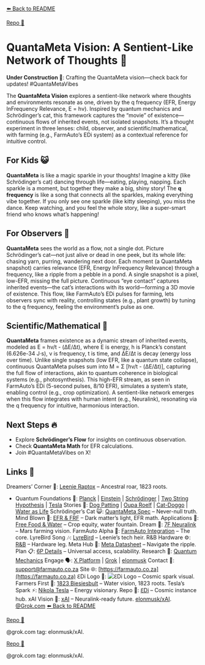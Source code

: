 [⬅️ Back to README](https://github.com/JayBotsa/FarmAuto/blob/main/README.md)

[Repo 📂](https://github.com/JayBotsa/FarmAuto)

# QuantaMeta Vision: A Sentient-Like Network of Thoughts 🌌

**Under Construction 🚧**: Crafting the QuantaMeta vision—check back for updates! #QuantaMetaVibes

The **QuantaMeta Vision** explores a sentient-like network where thoughts and environments resonate as one, driven by the q frequency (EFR, Energy InFrequency Relevance, E = hν). Inspired by quantum mechanics and Schrödinger’s cat, this framework captures the “movie” of existence—continuous flows of inherited events, not isolated snapshots. It’s a thought experiment in three lenses: child, observer, and scientific/mathematical, with farming (e.g., FarmAuto’s EDi system) as a contextual reference for intuitive control.

## For Kids 😺
**QuantaMeta** is like a magic sparkle in your thoughts! Imagine a kitty (like Schrödinger’s cat) dancing through life—eating, playing, napping. Each sparkle is a moment, but together they make a big, shiny story! The **q frequency** is like a song that connects all the sparkles, making everything vibe together. If you only see one sparkle (like kitty sleeping), you miss the dance. Keep watching, and you feel the whole story, like a super-smart friend who knows what’s happening!

## For Observers 👀
**QuantaMeta** sees the world as a flow, not a single dot. Picture Schrödinger’s cat—not just alive or dead in one peek, but its whole life: chasing yarn, purring, wandering next door. Each moment (a QuantaMeta snapshot) carries relevance (EFR, Energy InFrequency Relevance) through a frequency, like a ripple from a pebble in a pond. A single snapshot is a pixel, low-EFR, missing the full picture. Continuous “eye contact” captures inherited events—the cat’s interactions with its world—forming a 3D movie of existence. This flow, like FarmAuto’s EDi pulses for farming, lets observers sync with reality, controlling states (e.g., plant growth) by tuning to the q frequency, feeling the environment’s pulse as one.

## Scientific/Mathematical 🔢
**QuantaMeta** frames existence as a dynamic stream of inherited events, modeled as E = hν/t - (ΔE/Δt), where E is energy, h is Planck’s constant (6.626e-34 J·s), ν is frequency, t is time, and ΔE/Δt is decay (energy loss over time). Unlike single snapshots (low EFR, like a quantum state collapse), continuous QuantaMeta pulses sum into M = Σ [hν/t - (ΔE/Δt)], capturing the full flow of interactions, akin to quantum coherence in biological systems (e.g., photosynthesis). This high-EFR stream, as seen in FarmAuto’s EDi (5-second pulses, 8/10 EFR), simulates a system’s state, enabling control (e.g., crop optimization). A sentient-like network emerges when this flow integrates with human intent (e.g., Neuralink), resonating via the q frequency for intuitive, harmonious interaction.

## Next Steps 🔥
- Explore **Schrödinger’s Flow** for insights on continuous observation.
- Check **QuantaMeta Math** for EFR calculations.
- Join #QuantaMetaVibes on X!


## Links 🌠
Dreamers’ Corner 🦖: [Leenie Raptox](https://github.com/JayBotsa/FarmAuto/blob/main/stories/Leenie_Raptox_1823.md) – Ancestral roar, 1823 roots.
- Quantum Foundations 🔬: [Planck](https://github.com/JayBotsa/FarmAuto/blob/main/foundations/Planck_1900.md) | [Einstein](https://github.com/JayBotsa/FarmAuto/blob/main/foundations/Einstein_1905.md) | [Schrödinger](https://github.com/JayBotsa/FarmAuto/blob/main/foundations/Schrodinger_1935.md) | [Two String Hypothesis](https://github.com/JayBotsa/FarmAuto/blob/main/foundations/Two_String_Hypothesis.md) | [Tesla](https://en.wikipedia.org/wiki/Nikola_Tesla)
Stories 📖: [Dog Patting](https://github.com/JayBotsa/FarmAuto/blob/main/stories/Dog_Patting_Metaphor.md) | [Oupa Roelf](https://github.com/JayBotsa/FarmAuto/blob/main/stories/Oupa_Roelf_1909.md) | [Cat-Doggo](https://github.com/JayBotsa/FarmAuto/blob/main/stories/Cat_Doggo_LightsOn.md) | [Water as Life](https://github.com/JayBotsa/FarmAuto/blob/main/stories/Water_Legacy_1823.md)
Schrödinger’s Cat 😺: [QuantaMeta Spec](https://github.com/JayBotsa/FarmAuto/blob/main/foundations/QuantaMeta_Spec.md) – Never-null truth.
Mind Blown 🤯: [EFR & FRF](https://github.com/JayBotsa/FarmAuto/blob/main/foundations/EFR_FRF.md) – Dark matter’s light, EFR math.
Applications 🌾: [Free Food & Water](https://github.com/JayBotsa/FarmAuto/blob/main/applications/FreeFood_Water.md) – Crop equity, water fountain.
Dream 🚀: [7F Neuralink](https://github.com/JayBotsa/FarmAuto/blob/main/6p-plan/7F_Neuralink.md) – Mars farming vision.
FarmAuto Alpha 🚜: [FarmAuto Integration](https://github.com/JayBotsa/FarmAuto/blob/main/applications/FarmAuto_Integration.md) – The core.
LyreBird Song 🎶: [LyreBird](https://github.com/JayBotsa/FarmAuto/blob/main/stories/LyreBird_Song.md) – Leenie’s tech heir.
R&B Hardware ⚙️: [R&B](https://github.com/JayBotsa/FarmAuto/blob/main/foundations/RB_Hardware.md) – Hardware leg.
Meta Hub 🧬: [Meta Datasheet](https://github.com/JayBotsa/FarmAuto/blob/main/foundations/Meta_Datasheet.md) – Navigate the ripple.
Plan 📋: [6P Details](https://github.com/JayBotsa/FarmAuto/blob/main/6p-plan/6P_Details.md) – Universal access, scalability.
Research 🔬: [Quantum Mechanics](https://en.wikipedia.org/wiki/Quantum_mechanics)
Engage 🗣️: [X Platform](https://x.com) | [Grok](https://x.com/grok) | [elonmusk](https://x.com/elonmusk)
Contact 📧: [support@farmauto.co.za](mailto:support@farmauto.co.za)
Site 🌐: [https://farmauto.co.za](https://farmauto.co.za)
ℇDi Logo 📸: ![ℇDi Logo](https://github.com/JayBotsa/FarmAuto/raw/main/images/farmauto-logo.png) – Cosmic spark visual.
Farmers First 🌾: [1823 Biesiesbult](https://github.com/JayBotsa/FarmAuto/blob/main/claims/1823_Birthrights.md) – Water vision, 1823 roots.
Tesla’s Spark ⚡️: [Nikola Tesla](https://en.wikipedia.org/wiki/Nikola_Tesla) – Energy visionary.
Repo 📂: [ℇDi](https://github.com/JayBotsa/FarmAuto) – Cosmic instance hub.
xAI Vision 🔬: [xAI](https://x.ai) – Neuralink-ready future. [elonmusk/xAI](https://x.com/xAI). [@Grok.com](https://x.com/Grok)
[⬅️ Back to README](https://github.com/JayBotsa/FarmAuto/blob/main/README.md) 


[Repo 📂](https://github.com/JayBotsa/FarmAuto)

@grok.com tag: elonmusk/xAI.


[Repo 📂](https://github.com/JayBotsa/FarmAuto)

@grok.com tag: elonmusk/xAI.
